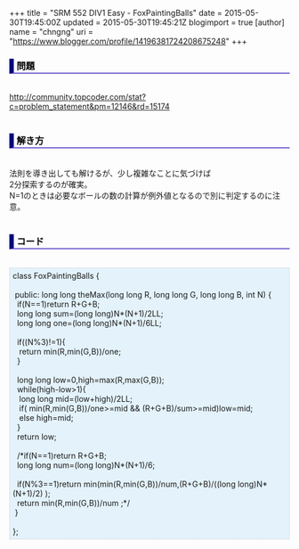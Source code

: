 +++
title = "SRM 552 DIV1 Easy - FoxPaintingBalls"
date = 2015-05-30T19:45:00Z
updated = 2015-05-30T19:45:21Z
blogimport = true 
[author]
	name = "chngng"
	uri = "https://www.blogger.com/profile/14196381724208675248"
+++

<div dir="ltr" style="text-align: left;" trbidi="on"><h3 style="border-bottom: 2px solid slateblue; border-left: 8px solid navy; color: black; padding: 0px 0px 1px 5px;">問題 <br /></h3><br /><a href="http://community.topcoder.com/stat?c=problem_statement&amp;pm=12146&amp;rd=15174" target="_blank">http://community.topcoder.com/stat?c=problem_statement&amp;pm=12146&amp;rd=15174</a><br /><br /><h3 style="border-bottom: 2px solid slateblue; border-left: 8px solid navy; color: black; padding: 0px 0px 1px 5px;">解き方 </h3><br />法則を導き出しても解けるが、少し複雑なことに気づけば<br />2分探索するのが確実。<br />N=1のときは必要なボールの数の計算が例外値となるので別に判定するのに注意。<br /><br /><h3 style="border-bottom: 2px solid slateblue; border-left: 8px solid navy; color: black; padding: 0px 0px 1px 5px;">コード </h3><br /><div style="background-color: #e3f2fb; border: 1px dotted #CCCCCC; padding: 5px;">class FoxPaintingBalls {<br /><br /><span class="Apple-tab-span" style="white-space: pre;"> </span>public: long long theMax(long long R, long long G, long long B, int N) {<br /><span class="Apple-tab-span" style="white-space: pre;">  </span>if(N==1)return R+G+B;<br /><span class="Apple-tab-span" style="white-space: pre;">  </span>long long sum=(long long)N*(N+1)/2LL;<br /><span class="Apple-tab-span" style="white-space: pre;">  </span>long long one=(long long)N*(N+1)/6LL;<br /><br /><span class="Apple-tab-span" style="white-space: pre;">  </span>if((N%3)!=1){<br /><span class="Apple-tab-span" style="white-space: pre;">   </span>return min(R,min(G,B))/one;<br /><span class="Apple-tab-span" style="white-space: pre;">  </span>}<br /><br /><span class="Apple-tab-span" style="white-space: pre;">  </span>long long low=0,high=max(R,max(G,B));<br /><span class="Apple-tab-span" style="white-space: pre;">  </span>while(high-low&gt;1){<br /><span class="Apple-tab-span" style="white-space: pre;">   </span>long long mid=(low+high)/2LL;<br /><span class="Apple-tab-span" style="white-space: pre;">   </span>if( min(R,min(G,B))/one&gt;=mid &amp;&amp; (R+G+B)/sum&gt;=mid)low=mid;<br /><span class="Apple-tab-span" style="white-space: pre;">   </span>else high=mid;<br /><span class="Apple-tab-span" style="white-space: pre;">  </span>}<br /><span class="Apple-tab-span" style="white-space: pre;">  </span>return low;<br /><br /><span class="Apple-tab-span" style="white-space: pre;">  </span>/*if(N==1)return R+G+B;<br /><span class="Apple-tab-span" style="white-space: pre;">  </span>long long num=(long long)N*(N+1)/6;<br /><br /><span class="Apple-tab-span" style="white-space: pre;">  </span>if(N%3==1)return min(min(R,min(G,B))/num,(R+G+B)/((long long)N*(N+1)/2) );<br /><span class="Apple-tab-span" style="white-space: pre;">  </span>return min(R,min(G,B))/num ;*/<br /><span class="Apple-tab-span" style="white-space: pre;"> </span>}<br /><br />};</div></div>
